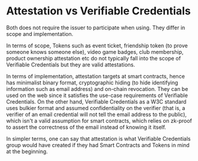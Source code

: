 # Attestation vs Verifiable Credentials

Both does not require the issuer to participate when using. They differ in scope and implementation.

In terms of scope, Tokens such as event ticket, friendship token (to prove someone knows someone else), video game badges, club membership, product ownership attestation etc do not typically fall into the scope of Verifiable Credentials but they are valid attestations.

In terms of implementation, attestation targets at smart contracts, hence has minimalist binary format, cryptographic hiding (to hide identifying information such as email address) and on-chain revocation. They can be used on the web since it satisfies the use-case requirements of Verifiable Credentials. On the other hand, Verifiable Credentials as a W3C standard uses bulkier format and assumed confidentiality on the verifier (that is, a verifier of an email credential will not tell the email address to the public), which isn't a valid assumption for smart contracts, which relies on zk-proof to assert the correctness of the email instead of knowing it itself.

In simpler terms, one can say that attestation is what Verifiable Credentials group would have created if they had Smart Contracts and Tokens in mind at the beginning. 
